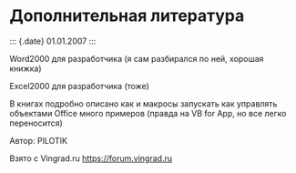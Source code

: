 Дополнительная литература
=========================

::: {.date}
01.01.2007
:::

Word2000 для разработчика (я сам разбирался по ней, хорошая книжка)

Excel2000 для разработчика (тоже)

В книгах подробно описано как и макросы запускать как управлять
объектами Office много примеров (правда на VB for App, но все легко
переносится)

Автор: PILOTIK

Взято с Vingrad.ru <https://forum.vingrad.ru>
